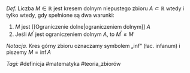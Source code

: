 _Def._ Liczba $M\in\mathbb{R}$ jest kresem dolnym niepustego zbioru $A\subset\mathbb{R}$ wtedy i tylko wtedy, gdy spełnione są dwa warunki:
1.  $M$ jest [[Ograniczenie dolne|ograniczeniem dolnym]] $A$
2.  Jeśli $M^\prime$ jest ograniczeniem dolnym $A$, to $M^\prime\leq M$

_Notacja._ Kres górny zbioru oznaczamy symbolem „inf“ (łac. infanum) i piszemy $M = \inf A$ 

_Tagi:_ #definicja #matematyka #teoria_zbiorów 